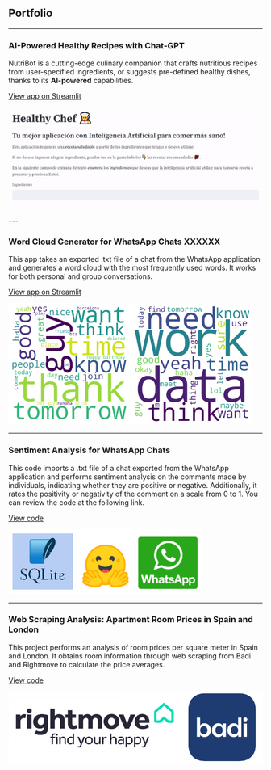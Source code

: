 ## Portfolio

---

### AI-Powered Healthy Recipes with Chat-GPT

NutriBot is a cutting-edge culinary companion that crafts nutritious recipes from user-specified ingredients, or suggests pre-defined healthy dishes, thanks to its **AI-powered** capabilities.

[View app on Streamlit](https://chef-v2.streamlit.app/)

<img src="images/chef_gif.gif?raw=true"/>
---

### Word Cloud Generator for WhatsApp Chats XXXXXX

This app takes an exported .txt file of a chat from the WhatsApp application and generates a word cloud with the most frequently used words. It works for both personal and group conversations.

[View app on Streamlit](https://ockdavid-wordparty-word-party-hlum6a.streamlit.app/)

<img src="images/wordcloud1.png?raw=true" width = "240"/>
<img src="images/wordcloud4.png?raw=true" width = "240"/>

---

### Sentiment Analysis for WhatsApp Chats

This code imports a .txt file of a chat exported from the WhatsApp application and performs sentiment analysis on the comments made by individuals, indicating whether they are positive or negative. Additionally, it rates the positivity or negativity of the comment on a scale from 0 to 1. You can review the code at the following link.

[View code](https://github.com/ockdavid/Whatsapp_Sentiment_Analysis)

<img src="images/sentimentanalysis.png?raw=true" />

---

### Web Scraping Analysis: Apartment Room Prices in Spain and London

This project performs an analysis of room prices per square meter in Spain and London. It obtains room information through web scraping from Badi and Rightmove to calculate the price averages.

[View code](https://github.com/ockdavid/Web-Scraping-Barcelona-vs-London-shared-rooms/tree/main)

<img src="images/webscraping.png?raw=true" />